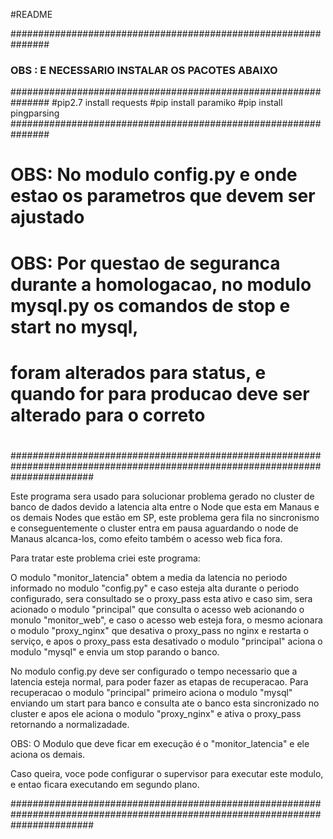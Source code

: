 #README

###############################################################
### OBS : E NECESSARIO INSTALAR OS PACOTES ABAIXO
###############################################################
#pip2.7 install requests
#pip install paramiko
#pip install pingparsing
###############################################################
#
# OBS: No modulo config.py e onde estao os parametros que devem ser ajustado
#
# OBS: Por questao de seguranca durante a homologacao, no modulo mysql.py os comandos de stop e start no mysql,
# foram alterados para status, e quando for para producao deve ser alterado para o correto
#
###############################################################################################################################

Este programa sera usado para solucionar problema gerado no cluster de banco de dados devido a latencia alta entre o Node que esta em Manaus e os demais Nodes que estão em SP, este problema gera fila no sincronismo e conseguentemente o cluster entra em pausa aguardando o node de Manaus alcanca-los, como efeito também o acesso web fica fora.

Para tratar este problema criei este programa:

O modulo "monitor_latencia" obtem a media da latencia no periodo informado no modulo "config.py" e caso esteja alta durante o periodo configurado, sera consultado se o proxy_pass esta ativo e caso sim, sera acionado o modulo "principal" que consulta o acesso web acionando o monulo "monitor_web", e caso o acesso web esteja fora, o mesmo acionara o modulo "proxy_nginx" que desativa o proxy_pass no nginx e restarta o serviço, e apos o proxy_pass esta desativado o modulo "principal" aciona o modulo "mysql" e envia um stop parando o banco.

No modulo config.py deve ser configurado o tempo necessario que a latencia esteja normal, para poder fazer as etapas de recuperacao.
Para recuperacao o modulo "principal" primeiro aciona o modulo "mysql" enviando um start para banco e consulta ate o banco esta sincronizado no cluster e apos ele aciona o modulo "proxy_nginx" e ativa o proxy_pass retornando a normalizadade.


OBS: O Modulo que deve ficar em execução é o "monitor_latencia" e ele aciona os demais.

Caso queira, voce pode configurar o supervisor para executar este modulo, e entao ficara executando em segundo plano.

###############################################################################################################################
